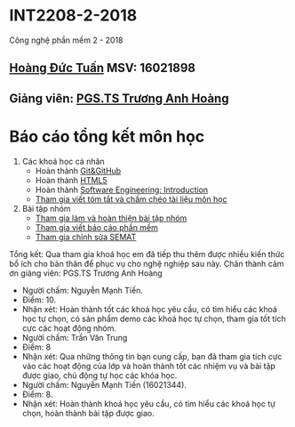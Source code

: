# INT2208-2-2018
Công nghệ phần mềm 2 - 2018 
## [Hoàng Đức Tuấn](https://github.com/tuanvit0192) MSV: 16021898
## Giảng viên: [PGS.TS Trương Anh Hoàng](http://www.uet.vnu.edu.vn/~hoangta/)
# Báo cáo tổng kết môn học

1. Các khoá học cá nhân
	- Hoàn thành [Git&GitHub](https://github.com/truonganhhoang/INT2208-2-2018/blob/master/HoangDucTuan/Git%26Github/Git%26Github.jpg)
	- Hoàn thành [HTML5](https://github.com/truonganhhoang/INT2208-2-2018/blob/master/HoangDucTuan/HTML5/Completely.png)
	- Hoàn thành [Software Engineering: Introduction](https://github.com/truonganhhoang/INT2208-2-2018/tree/master/HoangDucTuan/Software%20Engineering)
	- [Tham gia viết tóm tắt và chấm chéo tài liệu môn học](https://docs.google.com/document/d/1a4i_31R8WBUAnF91syr1FwBpKoAiTY6rEJt1xWjb74M/edit#heading=h.96he3yu1bnz4)
2. Bài tập nhóm
	- [Tham gia làm và hoàn thiện bài tập nhóm](https://github.com/truonganhhoang/INT2208-2-2018/tree/master/nhom-4T)
	- [Tham gia viết báo cáo phần mềm](https://docs.google.com/document/d/1Lh95iyfd_GO0_WQroUXx-cMFoXA_DFEgINa5PdJLaIo/edit?usp=sharing)
	- [Tham gia chỉnh sửa SEMAT](https://github.com/truonganhhoang/INT2208-2-2018/blob/master/nhom-4T/SEMAT.xlsx)


Tổng kết: Qua tham gia khoá học em đã tiếp thu thêm được nhiều kiến thức bổ ích cho bản thân để phục vụ cho nghệ nghiệp sau này. Chân thành cảm ơn giảng viên: PGS.TS Trương Anh Hoàng

 - Người chấm: Nguyễn Mạnh Tiến.
 - Điểm: 10.
 - Nhận xét: Hoàn thành tốt các khoá học yêu cầu, có tìm hiểu các khoá học tự chọn, có sản phẩm demo các khoá học tự chọn, tham gia tốt tích cực các hoạt động nhóm.
- Người chấm: Trần Văn Trung
- Điểm: 8
- Nhận xét: Qua những thông tin bạn cung cấp, bạn đã tham gia tích cực vào các hoạt động của lớp và hoàn thành tốt các nhiệm vụ và bài tập được giao, chủ động tự học các khóa học.
- Người chấm: Nguyễn Mạnh Tiến (16021344).
 - Điểm: 8.
 - Nhận xét: Hoàn thành khoá học yêu cầu, có tìm hiểu các khoá học tự chọn, hoàn thành bài tập được giao.

